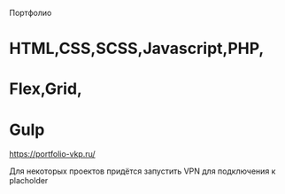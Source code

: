 Портфолио
# HTML,CSS,SCSS,Javascript,PHP,
# Flex,Grid,
# Gulp
https://portfolio-vkp.ru/

Для некоторых проектов придётся запустить VPN для подключения к placholder